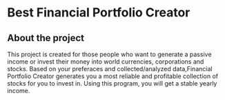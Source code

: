 <h1>Best Financial Portfolio Creator</h1>

<h2> About the project</h2>
This project is created for those people who want to generate a passive income
or invest their money into world currencies, corporations and stocks. Based on your preferaces and 
collected/analyzed data,Financial Portfolio Creator generates you a most reliable and profitable 
collection of stocks for you to invest in. Using this program, you will get a stable yearly income.
